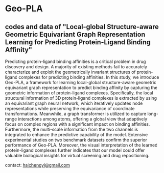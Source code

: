 # Geo-PLA
## codes and data of "Local-global Structure-aware Geometric Equivariant Graph Representation Learning for Predicting Protein-Ligand Binding Affinity"

Predicting protein-ligand binding affinities is a critical problem in drug discovery and design. A majority of existing methods fail to accurately characterize and exploit the geometrically invariant structures of protein-ligand complexes for predicting binding affinities. In this study, we introduce Geo-PLA, a framework for learning local-global structure-aware geometric equivariant graph representation to predict binding affinity by capturing the geometric information of protein-ligand complexes. Specifically, the local structural information of 3D protein-ligand complexes is extracted by using an equivariant graph neural network, which iteratively updates node representations while preserving the equivariance of coordinate transformations. Meanwhile, a graph transformer is utilized to capture long-range interactions among atoms, offering a global view that adaptively focus on complex regions with a significant impact on binding affinities. Furthermore, the multi-scale information from the two channels is integrated to enhance the predictive capability of the model. Extensive experimental studies on two benchmark datasets confirm the superior performance of Geo-PLA. Moreover, the visual interpretation of the learned protein-ligand complexes further indicates that our model could offer valuable biological insights for virtual screening and drug repositioning.

contact: haichengyi@gmail.com